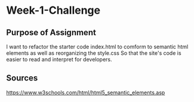 # Week-1-Challenge
## Purpose of Assignment 
I want to refactor the starter code index.html to comform to semantic html elements as well as reorganizing the style.css
So that the site's code is easier to read and interpret for developers.
## Sources
https://www.w3schools.com/html/html5_semantic_elements.asp
